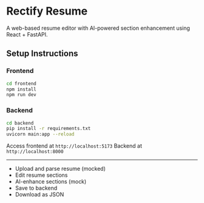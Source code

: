 # Rectify Resume

A web-based resume editor with AI-powered section enhancement using React + FastAPI.

## Setup Instructions

### Frontend
```bash
cd frontend
npm install
npm run dev
```

### Backend
```bash
cd backend
pip install -r requirements.txt
uvicorn main:app --reload
```

Access frontend at `http://localhost:5173`
Backend at `http://localhost:8000`

---

- Upload and parse resume (mocked)
- Edit resume sections
- AI-enhance sections (mock)
- Save to backend
- Download as JSON
